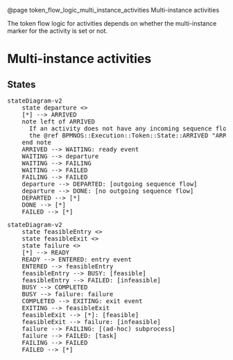 @page token_flow_logic_multi_instance_activities Multi-instance activities

The token flow logic for activities depends on whether the multi-instance marker for the activity is set or not. 

# Multi-instance activities

## States

<pre class="mermaid">
stateDiagram-v2
    state departure <<choice>>
    [*] --> ARRIVED
    note left of ARRIVED
      If an activity does not have any incoming sequence flows,
      the @ref BPMNOS::Execution::Token::State::ARRIVED "ARRIVED" state is skipped 
    end note
    ARRIVED --> WAITING: ready event
    WAITING --> departure
    WAITING --> FAILING
    WAITING --> FAILED
    FAILING --> FAILED
    departure --> DEPARTED: [outgoing sequence flow]
    departure --> DONE: [no outgoing sequence flow]
    DEPARTED --> [*]
    DONE --> [*]
    FAILED --> [*]
</pre>

<pre class="mermaid">
stateDiagram-v2
    state feasibleEntry <<choice>>
    state feasibleExit <<choice>>
    state failure <<choice>>
    [*] --> READY
    READY --> ENTERED: entry event
    ENTERED --> feasibleEntry
    feasibleEntry --> BUSY: [feasible]
    feasibleEntry --> FAILED: [infeasible]
    BUSY --> COMPLETED
    BUSY --> failure: failure
    COMPLETED --> EXITING: exit event
    EXITING --> feasibleExit
    feasibleExit --> [*]: [feasible]
    feasibleExit --> failure: [infeasible]
    failure --> FAILING: [(ad-hoc) subprocess]
    failure --> FAILED: [task]
    FAILING --> FAILED
    FAILED --> [*]
</pre>

